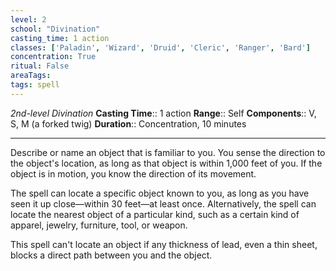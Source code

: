 ```yaml
---
level: 2
school: "Divination"
casting_time: 1 action
classes: ['Paladin', 'Wizard', 'Druid', 'Cleric', 'Ranger', 'Bard']
concentration: True
ritual: False
areaTags: 
tags: spell
---
```


_2nd-level Divination_
**Casting Time**:: 1 action
**Range**:: Self
**Components**:: V, S, M (a forked twig)
**Duration**:: Concentration, 10 minutes

---

Describe or name an object that is familiar to you. You sense the direction to the object's location, as long as that object is within 1,000 feet of you. If the object is in motion, you know the direction of its movement.

The spell can locate a specific object known to you, as long as you have seen it up close—within 30 feet—at least once. Alternatively, the spell can locate the nearest object of a particular kind, such as a certain kind of apparel, jewelry, furniture, tool, or weapon.

This spell can't locate an object if any thickness of lead, even a thin sheet, blocks a direct path between you and the object.



